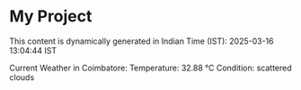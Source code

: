 # My Project

This content is dynamically generated in Indian Time (IST): 2025-03-16 13:04:44 IST


Current Weather in Coimbatore:
Temperature: 32.88 °C
Condition: scattered clouds
